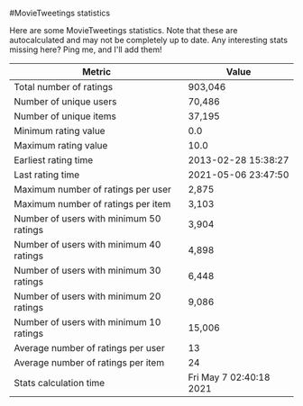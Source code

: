 #MovieTweetings statistics

Here are some MovieTweetings statistics. Note that these are autocalculated and may not be completely up to date. Any interesting stats missing here? Ping me, and I'll add them!

Metric | Value
--- | ---
Total number of ratings                 | 903,046
Number of unique users                  | 70,486
Number of unique items                  | 37,195
Minimum rating value                    | 0.0
Maximum rating value                    | 10.0
Earliest rating time                    | 2013-02-28 15:38:27
Last rating time                        | 2021-05-06 23:47:50
Maximum number of ratings per user      | 2,875
Maximum number of ratings per item      | 3,103
Number of users with minimum 50 ratings | 3,904
Number of users with minimum 40 ratings | 4,898
Number of users with minimum 30 ratings | 6,448
Number of users with minimum 20 ratings | 9,086
Number of users with minimum 10 ratings | 15,006
Average number of ratings per user      | 13
Average number of ratings per item      | 24
Stats calculation time                  | Fri May  7 02:40:18 2021

